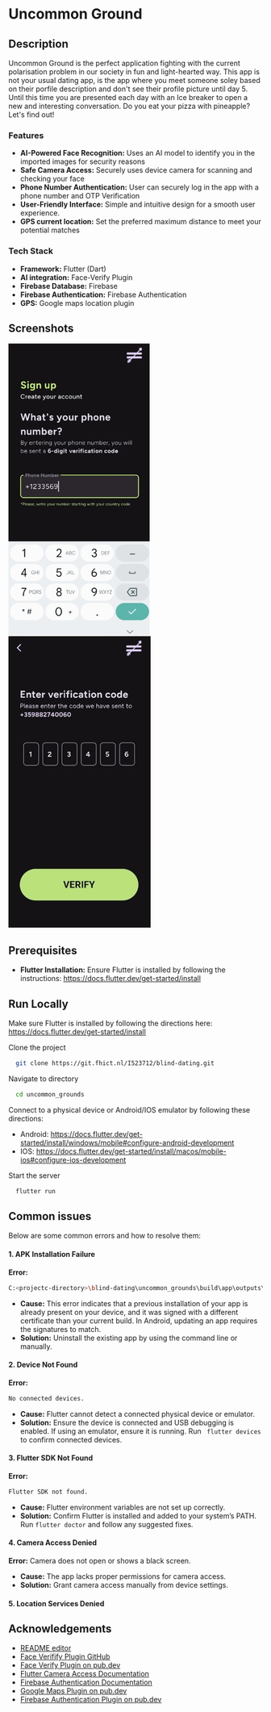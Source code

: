 # Uncommon Ground

## Description

Uncommon Ground is the perfect application fighting with the current polarisation problem in our society in fun and light-hearted way. This app is not your usual dating app, is the app where you meet someone soley based on their porfile description and don't see their profile picture until day 5. Until this time you are presented each day with an Ice breaker to open a new and interesting conversation. Do you eat your pizza with pineapple? Let's find out!

### Features

- **AI-Powered Face Recognition:** Uses an AI model to identify you in the imported images for security reasons
- **Safe Camera Access:** Securely uses device camera for scanning and checking your face
- **Phone Number Authentication:** User can securely log in the app with a phone number and OTP Verification
- **User-Friendly Interface:** Simple and intuitive design for a smooth user experience.
- **GPS current location:** Set the preferred maximum distance to meet your potential matches
### Tech Stack

- **Framework:** Flutter (Dart)
- **AI integration:** Face-Verify Plugin
- **Firebase Database:** Firebase
- **Firebase Authentication:** Firebase Authentication
- **GPS:** Google maps location plugin


## Screenshots

![App Screenshot](phone_input.jpg)
![App Screenshot](verification_code.jpg)

## Prerequisites
- **Flutter Installation:** Ensure Flutter is installed by following the instructions: https://docs.flutter.dev/get-started/install

## Run Locally

Make sure Flutter is installed by following the directions here:
https://docs.flutter.dev/get-started/install

Clone the project

```bash
  git clone https://git.fhict.nl/I523712/blind-dating.git
```

Navigate to directory

```bash
  cd uncommon_grounds
```

Connect to a physical device or Android/IOS emulator by following these directions:

- Android: https://docs.flutter.dev/get-started/install/windows/mobile#configure-android-development
- IOS: https://docs.flutter.dev/get-started/install/macos/mobile-ios#configure-ios-development

Start the server

```bash
  flutter run
```

## Common issues

Below are some common errors and how to resolve them:

#### 1. APK Installation Failure

**Error:**

```bash
C:<projectc-directory>\blind-dating\uncommon_grounds\build\app\outputs\flutter-apk\app-debug.apk:
```

- **Cause:** This error indicates that a previous installation of your app is already present on your device, and it was signed with a different certificate than your current build. In Android, updating an app requires the signatures to match.
- **Solution:** Uninstall the existing app by using the command line or manually.

#### 2. Device Not Found

**Error:**

```bash
No connected devices.
```

- **Cause:** Flutter cannot detect a connected physical device or emulator.
- **Solution:** Ensure the device is connected and USB debugging is enabled. If using an emulator, ensure it is running. Run ` flutter devices` to confirm connected devices.

#### 3. Flutter SDK Not Found

**Error:**

```bash
Flutter SDK not found.
```

- **Cause:** Flutter environment variables are not set up correctly.
- **Solution:** Confirm Flutter is installed and added to your system’s PATH. Run `flutter doctor` and follow any suggested fixes.

#### 4. Camera Access Denied

**Error:** Camera does not open or shows a black screen.

- **Cause:** The app lacks proper permissions for camera access.
- **Solution:** Grant camera access manually from device settings.

#### 5. Location Services Denied


## Acknowledgements

- [README editor](https://readme.so/editor)
- [Face Verifify Plugin GitHub](https://github.com/Badieh/face_verify/tree/main)
- [Face Verify Plugin on pub.dev](https://pub.dev/packages/face_verify)
- [Flutter Camera Access Documentation](https://docs.flutter.dev/cookbook/plugins/picture-using-camera)
- [Firebase Authentication Documentation](https://firebase.google.com/docs/auth/flutter/phone-auth)
- [Google Maps Plugin on pub.dev](https://pub.dev/packages/google_maps_flutter)
- [Firebase Authentication Plugin on pub.dev](https://pub.dev/packages/firebase_auth)